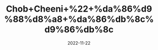---
title: 'Chob+Cheeni+%22+%da%86%d9%88%d8%a8+%da%86%db%8c%d9%86%db%8c'
date: '2022-11-22' 
metatag: '' 
inventory: '0' 
draft: false 
# meta description 
shortDescripton: 'China+Root+%22+The+plant+is+known+to+exhibit+antiinflammatory+%2c+diuretic%2c+anti-diabetic%2c+anti-psoriatic+and+digestive+properties.'
description: 'Herbs+%d8%ac%da%91%db%8c+%d8%a8%d9%88%d9%b9%db%8c'
longdescription: ''
tags: ''
brand: ''
subCategory: ''
unit: '50 gm-Pk'
sellCount: '0'
featured: True
# product Price
price: '50.0'
# Product Short Description
shortDescription: 'China+Root+%22+The+plant+is+known+to+exhibit+antiinflammatory+%2c+diuretic%2c+anti-diabetic%2c+anti-psoriatic+and+digestive+properties.'
productID: '5281F9DC-9C24-ED11-9968-005056B3A416'
type: 'products'
category: 'Herbs+%d8%ac%da%91%db%8c+%d8%a8%d9%88%d9%b9%db%8c' 
thumnailproduct: 'https://eraconnect.blob.core.windows.net/product-images/aminsaddiquidawakhana/5281F9DC-9C24-ED11-9968-005056B3A416.webp' 
images:
  - image: 'https://eraconnect.blob.core.windows.net/product-images/aminsaddiquidawakhana/5281F9DC-9C24-ED11-9968-005056B3A416.webp'  
Variants:
---